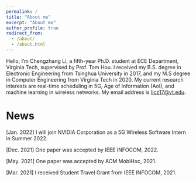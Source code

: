 ```yaml
---
permalink: /
title: "About me"
excerpt: "About me"
author_profile: true
redirect_from: 
  - /about/
  - /about.html
---
```


Hello, I’m Chengzhang Li, a fifth-year Ph.D. student at ECE Department, Virginia Tech, supervised by Prof. Tom Hou. I received my B.S. degree in Electronic Engineering from Tsinghua University in 2017, and my M.S degree in Computer Engineering from Virginia Tech in 2020. My current research interests are real-time scheduling in 5G, Age of Information (AoI), and machine learning in wireless networks. My email address is licz17@vt.edu.

News
======
\[Jan. 2022\] I will join NVIDIA Corporation as a 5G Wireless Software Intern in Summer 2022.

\[Dec. 2021\] One paper was accepted by IEEE INFOCOM, 2022.

\[May. 2021\] One paper was accepted by ACM MobiHoc, 2021.

\[Mar. 2021\] I received Student Travel Grant from IEEE INFOCOM, 2021.


